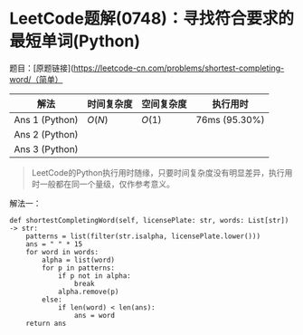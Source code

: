 # LeetCode题解(0748)：寻找符合要求的最短单词(Python)

题目：[原题链接](https://leetcode-cn.com/problems/shortest-completing-word/（简单）

| 解法           | 时间复杂度 | 空间复杂度 | 执行用时      |
| -------------- | ---------- | ---------- | ------------- |
| Ans 1 (Python) | $O(N)$     | $O(1)$     | 76ms (95.30%) |
| Ans 2 (Python) |            |            |               |
| Ans 3 (Python) |            |            |               |

>  LeetCode的Python执行用时随缘，只要时间复杂度没有明显差异，执行用时一般都在同一个量级，仅作参考意义。

解法一：

```
def shortestCompletingWord(self, licensePlate: str, words: List[str]) -> str:
    patterns = list(filter(str.isalpha, licensePlate.lower()))
    ans = " " * 15
    for word in words:
        alpha = list(word)
        for p in patterns:
            if p not in alpha:
                break
            alpha.remove(p)
        else:
            if len(word) < len(ans):
                ans = word
    return ans
```